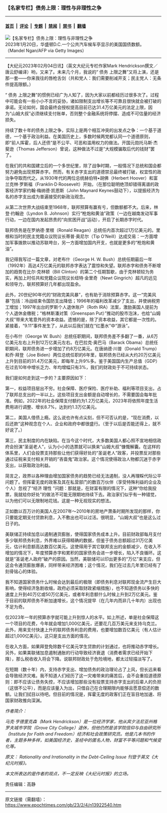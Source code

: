 ### 【名家专栏】债务上限：理性与非理性之争

---

#### [首页](../../../..?n13922540) &nbsp;|&nbsp; [评论](../../../../../epoch-comment?n13922540) &nbsp;|&nbsp; [专题](../../../../../epoch-special?n13922540) &nbsp;|&nbsp; [禁闻](../../../../../epoch-news?n13922540) &nbsp;|&nbsp; [禁书](../../../../../books?n13922540) &nbsp;|&nbsp; [翻墙](https://github.com/gfw-breaker/nogfw/blob/master/README.md?n13922540)


<div><img alt="【名家专栏】债务上限：理性与非理性之争" class="attachment-djy_600_400 size-djy_600_400 wp-post-image" src="https://i.epochtimes.com/assets/uploads/2023/02/id13922542-GettyImages-1246394627-700x420-600x400.jpg"/>
<div class="caption">
 2023年1月20日，华盛顿D.C.一个公共汽车候车亭显示的美国国债数额。（Mandel Ngan/AFP via Getty Images）
</div></div><hr/><div class="post_content" id="artbody" itemprop="articleBody">
 <!-- article content begin -->
 <p>
  【大纪元2023年02月04日讯】（英文大纪元专栏作家Mark Hendrickson撰文／唐云舒编译）哟，又来了。未来几个月，我说的“
  <ok href="https://www.epochtimes.com/gb/tag/%E5%80%BA%E5%8A%A1.html">
   债务
  </ok>
  上限之舞”又将上演，还是那一套——你来我往的唇枪舌剑（共和党人：我们需要削减开支；民主党人：无条件提高限额。）
 </p>
 <p>
  “
  <ok href="https://www.epochtimes.com/gb/tag/%E5%80%BA%E5%8A%A1.html">
   债务
  </ok>
  上限之舞”的惯例已经广为人知了，因为大家以前都经历过很多次了。过程中可能会有一些小小不言的妥协，诸如限制支出增长等不可靠且很快就会被打破的承诺。无论如何，国会最终会授权提高目前已达31.4万亿美元的法定上限，因为“山姆大叔”必须继续支付账单，否则整个金融系统将停摆、造成不可估量的经济损失。
 </p>
 <p>
  持续了数十年的债务上限之争，实际上是两个相互冲突的出发点之争：一个基于道德，一个基于政治利益。在美国历史上，多数时候两党都认同一个道德原则，即“前人挥霍，后人还债”是不公平、可恶和滥用权力的做法。开国元勋托马斯·杰斐逊（Thomas Jefferson）曾说，这种做法不过是“大规模骗取后代的钱财”罢了。
 </p>
 <p>
  在我们的共和国建立后的一个多世纪里，除了战争时期，一般情况下总统和国会都努力避免出现预算赤字。然而，有关赤字支出的道德禁忌最终被打破，权宜性的政治争夺取而代之。从1930年代的两位总统赫伯特•胡佛（Herbert Hoover）和富兰克林·罗斯福（Franklin·D·Roosevelt）开始，（在那位聪明绝顶却错得离谱的政客经济学家约翰·梅纳德·凯恩斯（John Maynard Keynes鼓动下），以提振经济为名的赤字支出成为普遍接受的新政治观念。
 </p>
 <p>
  从第二次世界大战结束至1968年，联邦预算有赢有亏，但数额都不大。后来，林登·约翰逊（Lyndon B. Johnson）实行“枪炮和黄油”政策（一边在越南发动军事行动，一边在国内发起昂贵的“向贫困开战”运动），开启了长期赤字时代。
 </p>
 <p>
  联邦债务是在罗纳德·里根（Ronald Reagan）总统任内首次超过1万亿美元的。里根和当时的民主党籍众议院议长蒂普·奥尼尔（Tip O’Neill）达成交易：一方面增加军事拨款以推动苏联垮台，另一方面增加国内开支，也就是更多的“枪炮和黄油”。
 </p>
 <p>
  我记得我写过一篇文章，对老布什（George H. W. Bush）总统任期最后一年（1992年）高达4万亿美元的联邦赤字表达了震惊和失望。联邦赤字和债务不断增加的趋势在比尔·克林顿（Bill Clinton）的第二个任期暂歇，由于克林顿较为务实，再加上时任共和党籍众议院议长纽特·金里奇（Newt Gingrich）超凡的远见和领导力，联邦预算好几年都出现盈余。
 </p>
 <p>
  此外，20世纪90年代的“财政完美风暴”，也有助于消除预算赤字。这一“完美风暴”包括：冷战结束令国防支出降低；1996年的福利改革减少了支出，并使纳税劳工增加；1997年出台的罗斯个人退休账户（Roth IRA）法案，激励美国人提前为个人退休金缴税；“格林斯潘对策（Greenspan Put）”推动的股市泡沫，也给“山姆大叔”带来大笔意外的资本收益。遗憾的是，除了资本收益，其它都是一次性的。紧接着，“9.11”事件发生了，从此以后我们就在“红墨水”中“游泳”。
 </p>
 <p>
  在小布什（George W. Bush）总统任职期间，联邦债务差不多翻了一番，从6万亿美元左右上升到12万亿美元左右。在巴拉克·奥巴马（Barack Obama）总统任职期间，联邦债务进一步增加了约8万亿美元。在唐纳德·川普（Donald Trump）和乔·拜登（Joe Biden）两位总统任职的6年里，联邦债务已经从大约20万亿美元上升到目前的31.4万亿美元，即每年上升9%多。鉴于美国国内生产总值（GDP）在过去10年中增长乏力、年均增幅只有3%，我们的财政处于不可持续状态。
 </p>
 <p>
  我们是如何走到这一步的？主要原因如下：
 </p>
 <p>
  第一，权益项目层出不穷。社会保障、医疗保险、医疗补助、福利等项目支出，占了联邦总支出的一半以上。这些项目支出金额是自动增长的，不需要国会每年批准。例如，2022年的社会保障支付额约为1.2万亿美元，2023年将依照年度生活费用进行调整、增长8.7%，达到约1.3万亿美元。
 </p>
 <p>
  第二，美国人借债上瘾。这么说也许有点尖刻，但不可否认的是，“现在消费，以后还款”这种观念在个人、企业和政府中都很盛行。（至于以后是否能还得上，就不好说了。）
 </p>
 <p>
  第三，民主制度的内在缺陷。在当今这个时代，大多数美国人都心照不宣地相信政府会扮演“圣诞老人”，认为小小的选票就可以换来“山姆大叔”慷慨解囊。在这样的体系里，人们会投票支持那些让他们获得好处的“圣诞老人”政客，并投票反对那些通过征税来支付相关开销的“吝啬鬼”政治家。这个情况使得政治人物都沉迷于赤字支出，以获取政治利益。
 </p>
 <p>
  简言之，政界以各种理由增加国家债务的趋势已经无法遏制，没人再理睬代际公平问题了。但挥霍无度的政客及其在私营部门的数百万伙伴（享受特殊利益的企业及个人）忽视了“经济
  <ok href="https://www.epochtimes.com/gb/tag/%E7%90%86%E6%80%A7.html">
   理性
  </ok>
  ”问题：那就是，在财富有限的情况下，这种“你给我投票，我就给你好处”的做法不可能无限期地持续下去。政治家们似乎有一种错觉，以为他们可以无限制地花钱。这是一种无视现实的想法。
 </p>
 <p>
  正如数以百万计的美国人在2007年～2010年的房地产萧条时期所发现的那样，你只要能定期支付贷款利息，入不敷出也可以过活。很明显，“山姆大叔”也是这么过日子的。
 </p>
 <p>
  美联储正持续加息以遏制通货膨胀，使得国家债务成本上升。目前财政部每月支付多少联邦债务利息，外界难以获得精确的数据，但鉴于债务总额超过31万亿美元，估计利息额高达数百亿美元。这使得用于其它联邦支出的金额减少，在收入不增加的情况下，年度预算赤字和累积的国家债务会进一步增长，陷入不良循环。这就是“圣诞老人政府”破产的原因。当然，美联储可以印出更多的“万亿”来支应，但这会令通货膨胀爆表，同样带来经济困难；这个情况，我们在过去几年里已经有了刻骨铭心的体验。
 </p>
 <p>
  我不知道国家债务什么时候会达到最后的极限（即债务利息对联邦现金流产生巨大影响，使得经济急剧收缩，政府必须采取财政紧缩措施），也不知道债务以多快的速度上升到40万亿或50万亿美元，或者年利息额什么时候上升到2万亿美元。鉴于目前的联邦债务不断加速增长，这个情况提早（在几年内而非几十年内）出现也不足为奇。
 </p>
 <p>
  仅2023年一年的预算赤字就可能上升到惊人的水平。如上所述，单是社会保障这一个项目的花费，今年就会增加1,000亿美元，还要花几百万美元来支持乌克兰。此外，用来支付快速上升的联邦债务利息的费用，也要增加数百亿美元（有人估计超过1,000亿美元）。这只是支出方面的情况。
 </p>
 <p>
  在收入方面，如果拜登免除数千亿美元学生贷款的计划通过，也将推动赤字增长。另外，如果美联储加息遏制通胀的行动导致经济衰退（消费者需求已经开始下降），那么税收收入将会下降。说联邦财政处于危险境地，都太过轻描淡写了。
 </p>
 <p>
  在短期（数十年）内，支持赤字支出、增加债务的政治理论占了上风，但长远来看会导致经济灾难。我不知道人们经历了这一灾难带来的痛苦后，会不会重拾道德原则：即不应该让债务失控，不应该增加那些没有投票支持赤字支出的后辈人的负担（这很不公平），而是应该量入为出，只借自己在合理期限内能够且愿意偿还的数额。让我们拭目以待吧。但目前的情况是，挥霍无度的政客们正在盲目地加速、将国家财政推向深渊。
 </p>
 <p>
  <em>
   作者简介：
  </em>
 </p>
 <p>
  <em>
   马克‧亨德里克森（Mark Hendrickson）是一位经济学家，他从宾夕法尼亚州格罗夫城市学院（Grove City College）退休，但他仍然是该学院信仰与自由研究所（Institute for Faith and Freedom）经济和社会政策研究员。他是几本书的作者，主题多种多样，如美国经济史，圣经中的匿名人物，财富不平等问题和气候变化等。
  </em>
 </p>
 <p>
  <em>
   原文：
   <ok href="https://www.theepochtimes.com/rationality-and-irrationality-in-the-debt-ceiling-issue_5017363.html">
    Rationality and Irrationality in the Debt-Ceiling Issue
   </ok>
   刊登于英文《大纪元时报》。
  </em>
 </p>
 <p>
  <em>
   本文所表达的是作者的观点，不一定反映《大纪元时报》的立场。
  </em>
 </p>
 <p>
  责任编辑：高静
 </p>
 <!-- article content end -->
 <div id="below_article_ad">
 </div>
</div>


---

原文链接（需翻墙）：https://www.epochtimes.com/gb/23/2/4/n13922540.htm